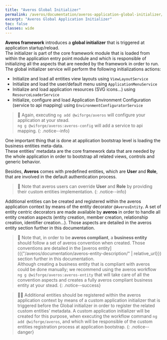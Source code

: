 ```yaml
---
title: "Averos Global Initializer"
permalink: /averos/documentation/averos-application-global-initializer/
excerpt: "Averos Global Application Initializer"
toc: false
classes: wide
---
```



**Averos framework** introduces a **global initializer** that is triggered at application startup/reload.<br/>
The initializer is part of the core framework module that is loaded from within the application entry point module and which is responsible of initializing all the aspects that are needed by the framework in order to run.
The global initializer service will perform the following initializations actions:
-   Initialize and load all entities view layouts using `ViewLayoutService`
-   Initialize and load the user/default menu using `ApplicationMenuService`
-   Initialize and load application resources (SVG icons...) using `ResourceLoaderService`
-   Initialize, configure and load Application Environment Configuration (service to api mapping) using `EnvironmentConfiguratorService`

>🔖 Again, executing `ng add @wiforge/averos` will configure your application at your stead.<br/>
    `ng g @wiforge/averos:averos-config` will add a service to api mapping.
{: .notice--info}

One important thing that is done at application bootstrap level is loading the business entities meta-data.<br/>
These entities’ metadata are the core framework data that are needed by the whole application in order to bootstrap all related views, controls and generic behavior.<br/> 

Besides, **Averos** comes with predefined entities, which are **User** and **Role**, that are involved in the default authentication process. <br/>

>🔖 Note that averos users can override **User** and **Role** by providing their custom entities implementation.
{: .notice--info}

Additional entities can be created and registered within the averos application context by means of the entity decorator `@AverosEntity`. A set of entity centric decorators are made available by **averos** in order to handle all entity creation aspects (entity creation, member creation, relationship creation, identifier creation...). Those aspects are detailed in the averos entity section further in this documentation.

>🔖 Note that, in order to be **averos compliant**, a **business entity** should follow a set of averos convention when created. Those conventions are detailed in the [averos entity]({{"/averos/documentation/averos-entity-description/" | relative_url}}) section further in this documentation.<br/>
Although creating a business entity that is compliant with averos could be done manually; we recommend using the averos workflow `ng g @wiforge/averos:averos-entity` that will take care of all the convention aspects and creates a fully averos compliant business entity at your stead.
{: .notice--success}


>🙋‍♂️ Additional entities should be registered within the averos application context by means of a custom application initializer that is triggered before the Global initializer in order to register the related custom entities’ metadata.
A custom application initializer will be created for this purpose, when executing the workflow command `ng add @wiforge/averos`, and which will be responsible of the custom entities registration process at application bootstrap.
{: .notice--danger}

